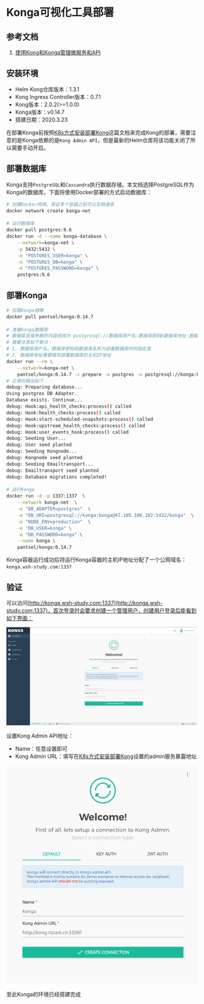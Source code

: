 # Konga可视化工具部署

## 参考文档

1. [使用Kong和Konga管理微服务和API](https://segmentfault.com/a/1190000020375323?utm_source=tag-newest)

## 安装环境

* Helm Kong仓库版本：1.3.1
* Kong Ingress Controller版本：0.7.1
* Kong版本：2.0.2(>=1.0.0)
* Konga版本：v0.14.7
* 搭建日期：2020.3.23

在部署Konga前按照[K8s方式安装部署Kong](../K8s方式安装部署)这篇文档来完成Kong的部署，需要注意的是Konga依赖的是`Kong Admin API`，但是最新的Helm仓库将该功能关闭了所以需要手动开启。

## 部署数据库

Konga支持`PostgreSQL`和`Cassandra`执行数据存储。本文档选择PostgreSQL作为Konga的数据库，下面将使用Docker部署的方式启动数据库：

```bash
# 创建Docker网络，保证多个容器之前可以互相通信
docker network create konga-net

# 运行数据库
docker pull postgres:9.6
docker run -d --name konga-database \
    --network=konga-net \
    -p 5432:5432 \
    -e "POSTGRES_USER=konga" \
    -e "POSTGRES_DB=konga" \
    -e "POSTGRES_PASSWORD=konga" \
    postgres:9.6
```

## 部署Konga

```bash
# 拉取Konga镜像
docker pull pantsel/konga:0.14.7

# 准备Konga数据库
# 数据库连接参数的内容组成为 postgresql://数据库用户名:数据库密码@数据库地址:数据库端口/数据库名称
# 需要注意如下要点：
# 1. 数据库用户名、数据库密码和数据库名称为部署数据库时的指定值
# 2. 数据库地址需要填写部署数据库的主机IP地址
docker run --rm \
    --network=konga-net \
    pantsel/konga:0.14.7 -c prepare -a postgres -u postgresql://konga:konga@47.105.106.182:5432/konga
# 正常的输出如下：
debug: Preparing database...
Using postgres DB Adapter.
Database exists. Continue...
debug: Hook:api_health_checks:process() called
debug: Hook:health_checks:process() called
debug: Hook:start-scheduled-snapshots:process() called
debug: Hook:upstream_health_checks:process() called
debug: Hook:user_events_hook:process() called
debug: Seeding User...
debug: User seed planted
debug: Seeding Kongnode...
debug: Kongnode seed planted
debug: Seeding Emailtransport...
debug: Emailtransport seed planted
debug: Database migrations completed!

# 运行Konga
docker run -d -p 1337:1337  \
    --network konga-net  \
    -e "DB_ADAPTER=postgres"  \
    -e "DB_URI=postgresql://konga:konga@47.105.106.182:5432/konga"  \
    -e "NODE_ENV=production"  \
    -e "DB_USER=konga" \
    -e "DB_PASSWORD=konga" \
    --name konga \
    pantsel/konga:0.14.7
```

Konga容器运行成功后将运行Konga容器的主机IP地址分配了一个公网域名：`konga.wsh-study.com:1337`

## 验证

可以访问[http://konga.wsh-study.com:1337](http://konga.wsh-study.com:1337)，首次登录时会要求创建一个管理用户，创建用户登录后能看到如下界面：

![Konga主页](./assets/Konga主页.png)

设置Kong Admin API地址：

* Name：任意设置即可
* Kong Admin URL：填写在[K8s方式安装部署Kong](../K8s方式安装部署)设置的admin服务暴露地址

![Konga设置Kong参数](./assets/Konga设置Kong参数.png)

至此Konga的环境已经搭建完成
